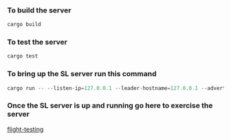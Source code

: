 
### To build the server

```rust
cargo build
```

### To test the server

```rust
cargo test
```

### To bring up the SL server run this command

```rust
cargo run -- --listen-ip=127.0.0.1 --leader-hostname=127.0.0.1 --advertise-hostname=127.0.0.1 --port=3033
```

### Once the SL server is up and running go here to exercise the server

[flight-testing](https://github.com/stormasm/flight-testing)
